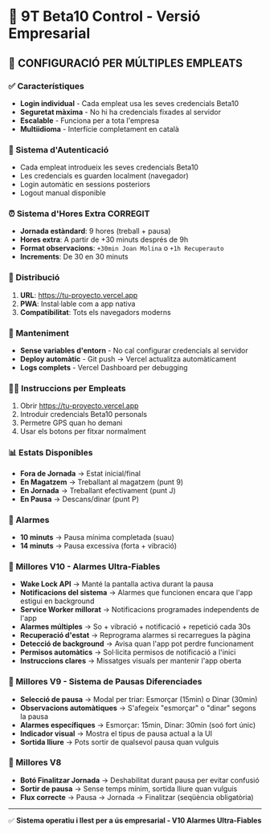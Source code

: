# 🏢 9T Beta10 Control - Versió Empresarial

## 👥 CONFIGURACIÓ PER MÚLTIPLES EMPLEATS

### ✅ Característiques
- **Login individual** - Cada empleat usa les seves credencials Beta10
- **Seguretat màxima** - No hi ha credencials fixades al servidor  
- **Escalable** - Funciona per a tota l'empresa
- **Multiidioma** - Interfície completament en català

### 🔐 Sistema d'Autenticació
- Cada empleat introdueix les seves credencials Beta10
- Les credencials es guarden localment (navegador)
- Login automàtic en sessions posteriors
- Logout manual disponible

### ⏰ Sistema d'Hores Extra CORREGIT
- **Jornada estàndard**: 9 hores (treball + pausa)
- **Hores extra**: A partir de +30 minuts després de 9h
- **Format observacions**: `+30min Joan Molina` o `+1h Recuperauto`
- **Increments**: De 30 en 30 minuts

### 📱 Distribució
1. **URL**: https://tu-proyecto.vercel.app  
2. **PWA**: Instal·lable com a app nativa
3. **Compatibilitat**: Tots els navegadors moderns

### 🔧 Manteniment
- **Sense variables d'entorn** - No cal configurar credencials al servidor
- **Deploy automàtic** - Git push → Vercel actualitza automàticament
- **Logs complets** - Vercel Dashboard per debugging

### 👨‍💼 Instruccions per Empleats
1. Obrir https://tu-proyecto.vercel.app
2. Introduir credencials Beta10 personals
3. Permetre GPS quan ho demani
4. Usar els botons per fitxar normalment

### 📊 Estats Disponibles
- **Fora de Jornada** → Estat inicial/final
- **En Magatzem** → Treballant al magatzem (punt 9)
- **En Jornada** → Treballant efectivament (punt J)  
- **En Pausa** → Descans/dinar (punt P)

### 🚨 Alarmes
- **10 minuts** → Pausa mínima completada (suau)
- **14 minuts** → Pausa excessiva (forta + vibració)

### 🔧 Millores V10 - Alarmes Ultra-Fiables
- **Wake Lock API** → Manté la pantalla activa durant la pausa
- **Notificacions del sistema** → Alarmes que funcionen encara que l'app estigui en background
- **Service Worker millorat** → Notificacions programades independents de l'app
- **Alarmes múltiples** → So + vibració + notificació + repetició cada 30s
- **Recuperació d'estat** → Reprograma alarmes si recarregues la pàgina
- **Detecció de background** → Avisa quan l'app pot perdre funcionament
- **Permisos automàtics** → Sol·licita permisos de notificació a l'inici
- **Instruccions clares** → Missatges visuals per mantenir l'app oberta

### 🔧 Millores V9 - Sistema de Pausas Diferenciades
- **Selecció de pausa** → Modal per triar: Esmorçar (15min) o Dinar (30min)
- **Observacions automàtiques** → S'afegeix "esmorçar" o "dinar" segons la pausa
- **Alarmes específiques** → Esmorçar: 15min, Dinar: 30min (soó fort únic)
- **Indicador visual** → Mostra el tipus de pausa actual a la UI
- **Sortida lliure** → Pots sortir de qualsevol pausa quan vulguis

### 🔧 Millores V8
- **Botó Finalitzar Jornada** → Deshabilitat durant pausa per evitar confusió
- **Sortir de pausa** → Sense temps mínim, sortida lliure quan vulguis
- **Flux correcte** → Pausa → Jornada → Finalitzar (seqüència obligatòria)

---

✅ **Sistema operatiu i llest per a ús empresarial - V10 Alarmes Ultra-Fiables**
